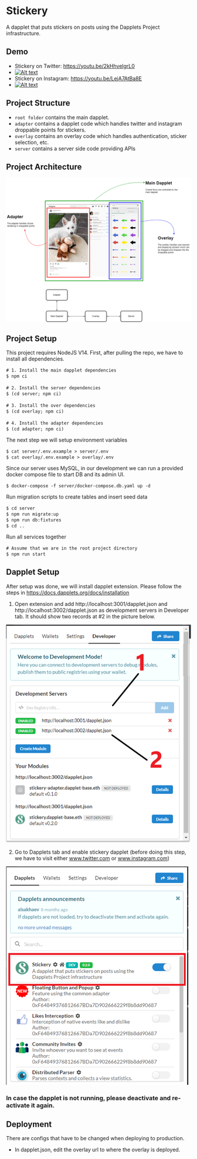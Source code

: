 # Stickery

A dapplet that puts stickers on posts using the Dapplets Project infrastructure.

## Demo
- Stickery on Twitter: https://youtu.be/2kHhvelgrL0
- [![Alt text](https://img.youtube.com/vi/2kHhvelgrL0/0.jpg)](https://www.youtube.com/watch?v=2kHhvelgrL0)
- Stickery on Instagram: https://youtu.be/LejA7AtBa8E
- [![Alt text](https://img.youtube.com/vi/LejA7AtBa8E/0.jpg)](https://www.youtube.com/watch?v=LejA7AtBa8E)

## Project Structure
- `root folder` contains the main dapplet.
- `adapter` contains a dapplet code which handles twitter and instagram droppable points for stickers.
- `overlay` contains an overlay code which handles authentication, sticker selection, etc.
- `server` contains a server side code providing APIs

## Project Architecture
<div width="100%">
  <img alt="dapplet-setup-1" src="docs/StickeryArchitecture.png"/>
</div>

## Project Setup

This project requires NodeJS V14. First, after pulling the repo, we have to install all dependencies.
```shell
# 1. Install the main dapplet dependencies
$ npm ci

# 2. Install the server dependencies
$ (cd server; npm ci)

# 3. Install the over dependencies
$ (cd overlay; npm ci)

# 4. Install the adapter dependencies
$ (cd adapter; npm ci)
```

The next step we will setup environment variables
```shell
$ cat server/.env.example > server/.env
$ cat overlay/.env.example > overlay/.env
```

Since our server uses MySQL, in our development we can run a provided docker compose file to start DB and its admin UI.
```shell
$ docker-compose -f server/docker-compose.db.yaml up -d
```

Run migration scripts to create tables and insert seed data
```shell
$ cd server
$ npm run migrate:up
$ npm run db:fixtures
$ cd ..
```

Run all services together
```shell
# Assume that we are in the root project directory
$ npm run start
```

## Dapplet Setup

After setup was done, we will install dapplet extension. Please follow the steps in https://docs.dapplets.org/docs/installation

1. Open extension and add http://localhost:3001/dapplet.json and http://localhost:3002/dapplet.json as development servers in Developer tab. It should show two records at #2 in the picture below.
<div width="100%">
  <img alt="dapplet-setup-1" src="docs/dapplet-setup-1.png"/>
</div>

2. Go to Dapplets tab and enable stickery dapplet (before doing this step, we have to visit either www.twitter.com or www.instagram.com)
<div width="100%">
  <img alt="dapplet-setup-1" src="docs/dapplet-setup-2.png"/>
</div>

### **In case the dapplet is not running, please deactivate and re-activate it again.**

## Deployment
There are configs that have to be changed when deploying to production.
- In dapplet.json, edit the overlay url to where the overlay is deployed.
